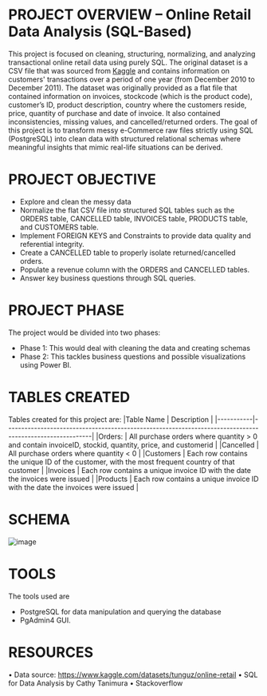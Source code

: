# PROJECT OVERVIEW – Online Retail Data Analysis (SQL-Based)
This project is focused on cleaning, structuring, normalizing, and analyzing transactional online retail data using purely SQL. 
The original dataset is a CSV file that was sourced from [Kaggle](https://www.kaggle.com/datasets/tunguz/online-retail) and contains information on customers' transactions over a period of one year (from December 2010 to December 2011). 
The dataset was originally provided as a flat file that contained information on invoices, stockcode (which is the product code), customer’s ID, product description, country where the customers reside, price, quantity of purchase and date of invoice. 
It also contained inconsistencies, missing values, and cancelled/returned orders. 
The goal of this project is to transform messy e-Commerce raw files strictly using SQL (PostgreSQL) into clean data with structured relational schemas where meaningful insights that mimic real-life situations can be derived. 

# PROJECT OBJECTIVE
  *	Explore and clean the messy data
  *	Normalize the flat CSV file into structured SQL tables such as the ORDERS table, CANCELLED table, INVOICES table, PRODUCTS table, and CUSTOMERS table.
  * Implement FOREIGN KEYS and Constraints to provide data quality and referential integrity.
  *	Create a CANCELLED table to properly isolate returned/cancelled orders.
  *	Populate a revenue column with the ORDERS and CANCELLED tables.
  *	Answer key business questions through SQL queries.

# PROJECT PHASE
The project would be divided into two phases:
  *	Phase 1: This would deal with cleaning the data and creating schemas
  *	Phase 2: This tackles business questions and possible visualizations using Power BI.

# TABLES CREATED
Tables created for this project are: 
|Table Name |	 Description                                                                                            |
|-----------|---------------------------------------------------------------------------------------------------------|
|Orders:    |  All purchase orders where quantity > 0 and contain invoiceID, stockid, quantity, price, and customerid |
|Cancelled	|  All purchase orders where quantity < 0                                                                 |
|Customers	|  Each row contains the unique ID of the customer, with the most frequent country of that customer       |
|Invoices	  |  Each row contains a unique invoice ID with the date the invoices were issued                           |
|Products	  |  Each row contains a unique invoice ID with the date the invoices were issued                           |

# SCHEMA
 ![image](https://github.com/user-attachments/assets/6c44c91a-5b5d-41de-8f7f-19f55ce85936)

# TOOLS
The tools used are 
  *	PostgreSQL for data manipulation and querying the database
  *	PgAdmin4 GUI.

# RESOURCES
  •	Data source: https://www.kaggle.com/datasets/tunguz/online-retail
  •	SQL for Data Analysis by Cathy Tanimura
  •	Stackoverflow

